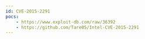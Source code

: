```yaml
---
id: CVE-2015-2291
pocs: 
    - https://www.exploit-db.com/raw/36392
    - https://github.com/Tare05/Intel-CVE-2015-2291
---
```

